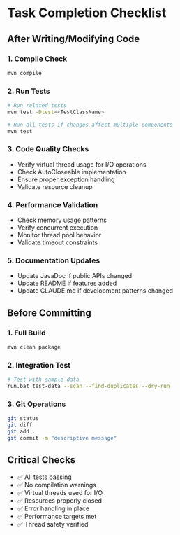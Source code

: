 # Task Completion Checklist

## After Writing/Modifying Code

### 1. Compile Check
```bash
mvn compile
```

### 2. Run Tests
```bash
# Run related tests
mvn test -Dtest=<TestClassName>

# Run all tests if changes affect multiple components
mvn test
```

### 3. Code Quality Checks
- Verify virtual thread usage for I/O operations
- Check AutoCloseable implementation
- Ensure proper exception handling
- Validate resource cleanup

### 4. Performance Validation
- Check memory usage patterns
- Verify concurrent execution
- Monitor thread pool behavior
- Validate timeout constraints

### 5. Documentation Updates
- Update JavaDoc if public APIs changed
- Update README if features added
- Update CLAUDE.md if development patterns changed

## Before Committing

### 1. Full Build
```bash
mvn clean package
```

### 2. Integration Test
```bash
# Test with sample data
run.bat test-data --scan --find-duplicates --dry-run
```

### 3. Git Operations
```bash
git status
git diff
git add .
git commit -m "descriptive message"
```

## Critical Checks
- ✅ All tests passing
- ✅ No compilation warnings
- ✅ Virtual threads used for I/O
- ✅ Resources properly closed
- ✅ Error handling in place
- ✅ Performance targets met
- ✅ Thread safety verified